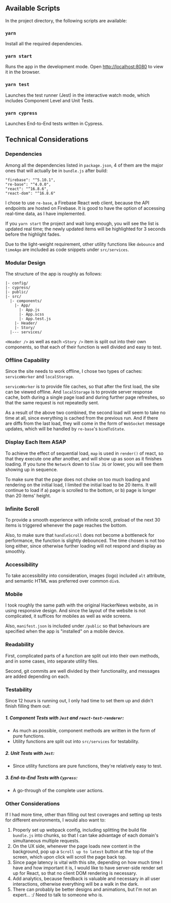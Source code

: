 ## Available Scripts

In the project directory, the following scripts are available:

### `yarn`

Install all the required dependencies.

### `yarn start`

Runs the app in the development mode.
Open [http://localhost:8080](http://localhost:8080) to view it in the browser.

### `yarn test`

Launches the test runner (Jest) in the interactive watch mode, which includes Component Level and Unit Tests.

### `yarn cypress`

Launches End-to-End tests written in Cypress.

## Technical Considerations

### Dependencies

Among all the dependencies listed in `package.json`, 4 of them are the major ones that will actually be in `bundle.js` after build:

    "firebase": "^5.10.1",
    "re-base": "^4.0.0",
    "react": "^16.8.6",
    "react-dom": "^16.8.6"

I chose to use `re-base`, a Firebase React web client, because the API endpoints are hosted on Firebase. It is good to have the option of accessing real-time data, as I have implemented.

If you `yarn start` the project and wait long enough, you will see the list is updated real time; the newly updated items will be highlighted for 3 seconds before the highlight fades.

Due to the light-weight requirement, other utility functions like `debounce` and `timeAgo` are included as code snippets under `src/services`.

### Modular Design

The structure of the app is roughly as follows:

```
|- config/
|- cypress/
|- public/
|- src/
  |- components/
    |- App/
      |- App.js
      |- App.scss
      |- App.test.js
    |- Header/
    |- Story/
  |--- services/
```

`<Header />` as well as each `<Story />` item is split out into their own components, so that each of their function is well divided and easy to test.

### Offline Capability

Since the site needs to work offline, I chose two types of caches: `serviceWorker` and `localStorage`.

`serviceWorker` is to provide file caches, so that after the first load, the site can be viewed offline. And `localStorage` is to provide server response cache, both during a single page load and during further page refreshes, so that the same request is not repeatedly sent.

As a result of the above two combined, the second load will seem to take no time at all, since everything is cached from the previous run. And if there are diffs from the last load, they will come in the form of `WebSocket` message updates, which will be handled by `re-base`'s `bindToState`.

### Display Each Item ASAP

To achieve the effect of sequential load, `map` is used in `render()` of react, so that they execute one after another, and will show up as soon as it finishes loading. If you tune the `Network` down to `Slow 3G` or lower, you will see them showing up in sequence.

To make sure that the page does not choke on too much loading and rendering on the initial load, I limited the initial load to be 20 items. It will continue to load if a) page is scrolled to the bottom, or b) page is longer than 20 items' height.

### Infinite Scroll

To provide a smooth experience with infinite scroll, preload of the next 30 items is triggered whenever the page reaches the bottom.

Also, to make sure that `handleScroll` does not become a bottleneck for performance, the function is slightly debounced. The time chosen is not too long either, since otherwise further loading will not respond and display as smoothly.

### Accessibility

To take accessibility into consideration, images (logo) included `alt` attribute, and semantic HTML was preferred over common `div`s.

### Mobile

I took roughly the same path with the original HackerNews website, as in using responsive design. And since the layout of the website is not complicated, it suffices for mobiles as well as wide screens.

Also, `manifest.json` is included under `/public` so that behaviours are specified when the app is "installed" on a mobile device.

### Readability

First, complicated parts of a function are split out into their own methods, and in some cases, into separate utility files.

Second, git commits are well divided by their functionality, and messages are added depending on each.

### Testability

Since 12 hours is running out, I only had time to set them up and didn't finish filling them out:

##### 1. Component Tests with `Jest` and `react-test-renderer`:
- As much as possible, component methods are written in the form of pure functions.
- Utility functions are split out into `src/services` for testability.

##### 2. Unit Tests with `Jest`:
- Since utility functions are pure functions, they're relatively easy to test.

##### 3. End-to-End Tests with `Cypress`:
- A go-through of the complete user actions.

### Other Considerations

If I had more time, other than filling out test coverages and setting up tests for different environments, I would also want to:

1. Properly set up webpack config, including splitting the build file `bundle.js` into chunks, so that I can take advantage of each domain's simultaneous multiple requests.
2. On the UX side, whenever the page loads new content in the background, pop up a `Scroll up to latest` button at the top of the screen, which upon click will scroll the page back top.
3. Since page latency is vital with this site, depending on how much time I have and how important it is, I would like to have server-side render set up for React, so that no client DOM rendering is necessary.
4. Add analytics, because feedback is valuable and necessary in all user interactions, otherwise everything will be a walk in the dark.
5. There can probably be better designs and animations, but I'm not an expert... :/ Need to talk to someone who is.